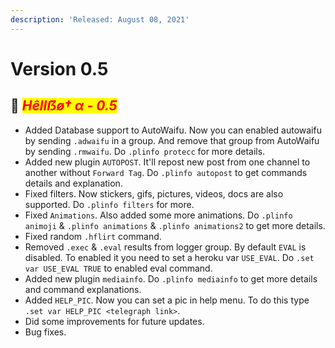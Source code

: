 ```yaml
---
description: 'Released: August 08, 2021'
---
```


# Version 0.5

## :rocket: _<mark style="color:red;">**Hêllẞø† α - 0.5**</mark>_

* Added Database support to AutoWaifu. Now you can enabled autowaifu by sending `.adwaifu` in a group. And remove that group from AutoWaifu by sending `.rmwaifu`. Do `.plinfo protecc` for more details.
* Added new plugin `AUTOPOST`. It'll repost new post from one channel to another without `Forward Tag`. Do `.plinfo autopost` to get commands details and explanation.
* Fixed filters. Now stickers, gifs, pictures, videos, docs are also supported. Do `.plinfo filters` for more.
* Fixed `Animations`. Also added some more animations. Do `.plinfo animoji` & `.plinfo animations` & `.plinfo animations2` to get more details.
* Fixed random `.hflirt` command.
* Removed `.exec` & `.eval` results from logger group. By default `EVAL` is disabled. To enabled it you need to set a heroku var `USE_EVAL`. Do `.set var USE_EVAL TRUE` to enabled eval command.
* Added new plugin `mediainfo`. Do `.plinfo mediainfo` to get more details and command explanations.
* Added `HELP_PIC`. Now you can set a pic in help menu. To do this type `.set var HELP_PIC <telegraph link>`.
* Did some improvements for future updates.
* Bug fixes.
